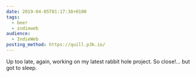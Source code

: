 ```yaml
---
date: 2019-04-05T01:17:38+0100
tags:
  - beer
  - indieweb
audience:
  - IndieWeb
posting_method: https://quill.p3k.io/
---
```


Up too late, again, working on my latest rabbit hole project. So close!… but got to sleep.
